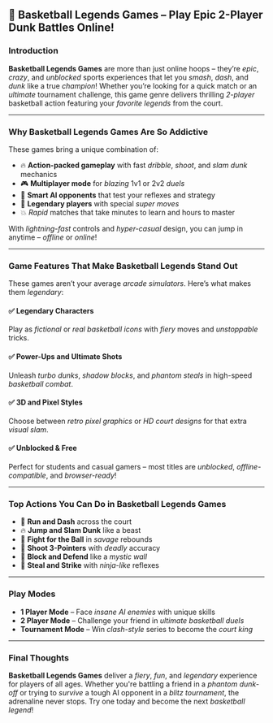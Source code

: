 ## 🏀 Basketball Legends Games – Play Epic 2-Player Dunk Battles Online!

### Introduction

**Basketball Legends Games** are more than just online hoops – they’re *epic*, *crazy*, and *unblocked* sports experiences that let you *smash*, *dash*, and *dunk* like a true *champion*! Whether you’re looking for a quick match or an *ultimate* tournament challenge, this game genre delivers thrilling *2-player* basketball action featuring your *favorite legends* from the court.

---

### Why Basketball Legends Games Are So Addictive

These games bring a unique combination of:

* 🔥 **Action-packed gameplay** with fast *dribble*, *shoot*, and *slam dunk* mechanics
* 🎮 **Multiplayer mode** for *blazing* 1v1 or 2v2 *duels*
* 🧠 **Smart AI opponents** that test your reflexes and strategy
* 🌟 **Legendary players** with special *super moves*
* 💥 *Rapid* matches that take minutes to learn and hours to master

With *lightning-fast* controls and *hyper-casual* design, you can jump in anytime – *offline* or *online*!

---

### Game Features That Make Basketball Legends Stand Out

These games aren’t your average *arcade simulators*. Here’s what makes them *legendary*:

#### ✅ Legendary Characters

Play as *fictional* or *real basketball icons* with *fiery* moves and *unstoppable* tricks.

#### ✅ Power-Ups and Ultimate Shots

Unleash *turbo dunks*, *shadow blocks*, and *phantom steals* in high-speed *basketball combat*.

#### ✅ 3D and Pixel Styles

Choose between *retro pixel graphics* or *HD court designs* for that extra *visual slam*.

#### ✅ Unblocked & Free

Perfect for students and casual gamers – most titles are *unblocked*, *offline-compatible*, and *browser-ready*!

---

### Top Actions You Can Do in Basketball Legends Games

* 🏃 **Run and Dash** across the court
* 🔥 **Jump and Slam Dunk** like a beast
* 💪 **Fight for the Ball** in *savage* rebounds
* 🎯 **Shoot 3-Pointers** with *deadly* accuracy
* 🧍 **Block and Defend** like a *mystic wall*
* 🤜 **Steal and Strike** with *ninja-like* reflexes

---

### Play Modes

* **1 Player Mode** – Face *insane AI enemies* with unique skills
* **2 Player Mode** – Challenge your friend in *ultimate* *basketball duels*
* **Tournament Mode** – Win *clash-style* series to become the *court king*

---

### Final Thoughts

**Basketball Legends Games** deliver a *fiery*, *fun*, and *legendary* experience for players of all ages. Whether you're battling a friend in a *phantom dunk-off* or trying to *survive* a tough AI opponent in a *blitz tournament*, the adrenaline never stops. Try one today and become the next *basketball legend*!
